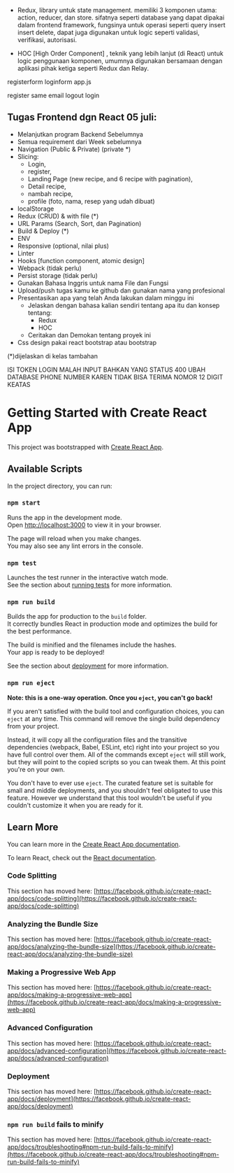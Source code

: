 - Redux,
library untuk state management. memiliki 3 komponen utama: action, reducer, dan store. sifatnya seperti database yang dapat dipakai dalam frontend framework, fungsinya untuk operasi seperti query insert insert delete, dapat juga digunakan untuk logic seperti validasi, verifikasi, autorisasi. 

- HOC [High Order Component] ,
teknik yang lebih lanjut (di React) untuk logic penggunaan komponen, umumnya digunakan bersamaan dengan aplikasi pihak ketiga seperti Redux dan Relay.


registerform
loginform
app.js



register same email
logout
login





















## Tugas Frontend dgn React 05 juli:
- Melanjutkan program Backend Sebelumnya
- Semua requirement dari Week sebelumnya
- Navigation (Public & Private) (private *)
- Slicing: 
  - Login, 
  - register, 
  - Landing Page (new recipe, and 6 recipe with pagination), 
  - Detail recipe,
  - nambah recipe,
  - profile (foto, nama, resep yang udah dibuat)
- localStorage
- Redux (CRUD) & with file (*)
- URL Params (Search, Sort, dan Pagination)
- Build & Deploy (*)
- ENV
- Responsive (optional, nilai plus)
- Linter
- Hooks [function component, atomic design]
- Webpack (tidak perlu)
- Persist storage (tidak perlu)
- Gunakan Bahasa Inggris untuk nama File dan Fungsi
- Upload/push tugas kamu ke github dan gunakan nama yang profesional
- Presentasikan apa yang telah Anda lakukan dalam minggu ini
  - Jelaskan dengan bahasa kalian sendiri tentang apa itu dan konsep tentang:
    - Redux
    - HOC
  - Ceritakan dan Demokan tentang proyek ini
- Css design pakai react bootstrap atau bootstrap  

(*)dijelaskan di kelas tambahan  




ISI TOKEN LOGIN MALAH INPUT BAHKAN YANG STATUS 400
UBAH DATABASE PHONE NUMBER KAREN TIDAK BISA TERIMA NOMOR 12 DIGIT KEATAS


# Getting Started with Create React App

This project was bootstrapped with [Create React App](https://github.com/facebook/create-react-app).

## Available Scripts

In the project directory, you can run:

### `npm start`

Runs the app in the development mode.\
Open [http://localhost:3000](http://localhost:3000) to view it in your browser.

The page will reload when you make changes.\
You may also see any lint errors in the console.

### `npm test`

Launches the test runner in the interactive watch mode.\
See the section about [running tests](https://facebook.github.io/create-react-app/docs/running-tests) for more information.

### `npm run build`

Builds the app for production to the `build` folder.\
It correctly bundles React in production mode and optimizes the build for the best performance.

The build is minified and the filenames include the hashes.\
Your app is ready to be deployed!

See the section about [deployment](https://facebook.github.io/create-react-app/docs/deployment) for more information.

### `npm run eject`

**Note: this is a one-way operation. Once you `eject`, you can't go back!**

If you aren't satisfied with the build tool and configuration choices, you can `eject` at any time. This command will remove the single build dependency from your project.

Instead, it will copy all the configuration files and the transitive dependencies (webpack, Babel, ESLint, etc) right into your project so you have full control over them. All of the commands except `eject` will still work, but they will point to the copied scripts so you can tweak them. At this point you're on your own.

You don't have to ever use `eject`. The curated feature set is suitable for small and middle deployments, and you shouldn't feel obligated to use this feature. However we understand that this tool wouldn't be useful if you couldn't customize it when you are ready for it.

## Learn More

You can learn more in the [Create React App documentation](https://facebook.github.io/create-react-app/docs/getting-started).

To learn React, check out the [React documentation](https://reactjs.org/).

### Code Splitting

This section has moved here: [https://facebook.github.io/create-react-app/docs/code-splitting](https://facebook.github.io/create-react-app/docs/code-splitting)

### Analyzing the Bundle Size

This section has moved here: [https://facebook.github.io/create-react-app/docs/analyzing-the-bundle-size](https://facebook.github.io/create-react-app/docs/analyzing-the-bundle-size)

### Making a Progressive Web App

This section has moved here: [https://facebook.github.io/create-react-app/docs/making-a-progressive-web-app](https://facebook.github.io/create-react-app/docs/making-a-progressive-web-app)

### Advanced Configuration

This section has moved here: [https://facebook.github.io/create-react-app/docs/advanced-configuration](https://facebook.github.io/create-react-app/docs/advanced-configuration)

### Deployment

This section has moved here: [https://facebook.github.io/create-react-app/docs/deployment](https://facebook.github.io/create-react-app/docs/deployment)

### `npm run build` fails to minify

This section has moved here: [https://facebook.github.io/create-react-app/docs/troubleshooting#npm-run-build-fails-to-minify](https://facebook.github.io/create-react-app/docs/troubleshooting#npm-run-build-fails-to-minify)
